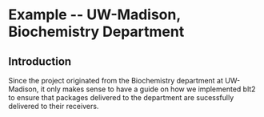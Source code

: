 Example -- UW-Madison, Biochemistry Department
==============================================

## Introduction
Since the project originated from the Biochemistry department at UW-Madison, it only makes sense to have a guide on how we implemented blt2 to ensure that packages delivered to the department are sucessfully delivered to their receivers.
